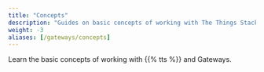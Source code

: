 ```yaml
---
title: "Concepts"
description: "Guides on basic concepts of working with The Things Stack and Gateways"
weight: -3
aliases: [/gateways/concepts]
---
```


Learn the basic concepts of working with {{% tts %}} and Gateways.
